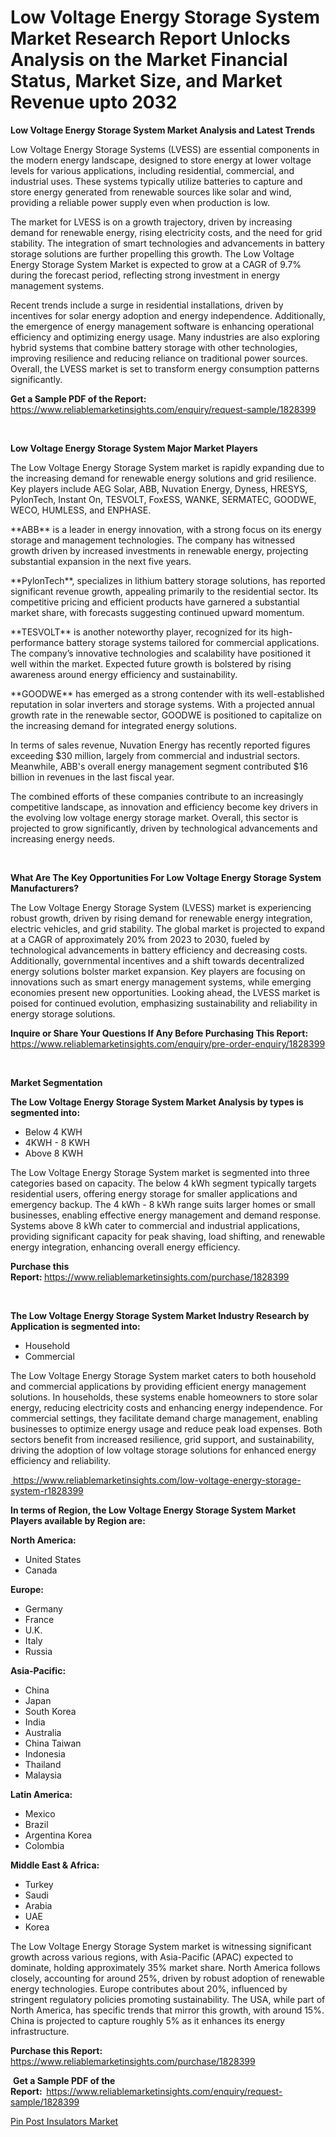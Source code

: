 <p><h1>Low Voltage Energy Storage System Market Research Report Unlocks Analysis on the Market Financial Status, Market Size, and Market Revenue upto 2032</h1></p><p><strong>Low Voltage Energy Storage System Market Analysis and Latest Trends</strong></p>
<p><p>Low Voltage Energy Storage Systems (LVESS) are essential components in the modern energy landscape, designed to store energy at lower voltage levels for various applications, including residential, commercial, and industrial uses. These systems typically utilize batteries to capture and store energy generated from renewable sources like solar and wind, providing a reliable power supply even when production is low.</p><p>The market for LVESS is on a growth trajectory, driven by increasing demand for renewable energy, rising electricity costs, and the need for grid stability. The integration of smart technologies and advancements in battery storage solutions are further propelling this growth. The Low Voltage Energy Storage System Market is expected to grow at a CAGR of 9.7% during the forecast period, reflecting strong investment in energy management systems.</p><p>Recent trends include a surge in residential installations, driven by incentives for solar energy adoption and energy independence. Additionally, the emergence of energy management software is enhancing operational efficiency and optimizing energy usage. Many industries are also exploring hybrid systems that combine battery storage with other technologies, improving resilience and reducing reliance on traditional power sources. Overall, the LVESS market is set to transform energy consumption patterns significantly.</p></p>
<p><strong>Get a Sample PDF of the Report:&nbsp;</strong> <a href="https://www.reliablemarketinsights.com/enquiry/request-sample/1828399?utm_campaign=2248&utm_medium=2&utm_source=Github&utm_content=ia&utm_term=13022025&utm_id=low-voltage-energy-storage-system">https://www.reliablemarketinsights.com/enquiry/request-sample/1828399</a></p>
<p>&nbsp;</p>
<p><strong>Low Voltage Energy Storage System Major Market Players</strong></p>
<p><p>The Low Voltage Energy Storage System market is rapidly expanding due to the increasing demand for renewable energy solutions and grid resilience. Key players include AEG Solar, ABB, Nuvation Energy, Dyness, HRESYS, PylonTech, Instant On, TESVOLT, FoxESS, WANKE, SERMATEC, GOODWE, WECO, HUMLESS, and ENPHASE.</p><p>**ABB** is a leader in energy innovation, with a strong focus on its energy storage and management technologies. The company has witnessed growth driven by increased investments in renewable energy, projecting substantial expansion in the next five years.</p><p>**PylonTech**, specializes in lithium battery storage solutions, has reported significant revenue growth, appealing primarily to the residential sector. Its competitive pricing and efficient products have garnered a substantial market share, with forecasts suggesting continued upward momentum.</p><p>**TESVOLT** is another noteworthy player, recognized for its high-performance battery storage systems tailored for commercial applications. The company’s innovative technologies and scalability have positioned it well within the market. Expected future growth is bolstered by rising awareness around energy efficiency and sustainability.</p><p>**GOODWE** has emerged as a strong contender with its well-established reputation in solar inverters and storage systems. With a projected annual growth rate in the renewable sector, GOODWE is positioned to capitalize on the increasing demand for integrated energy solutions.</p><p>In terms of sales revenue, Nuvation Energy has recently reported figures exceeding $30 million, largely from commercial and industrial sectors. Meanwhile, ABB's overall energy management segment contributed $16 billion in revenues in the last fiscal year.</p><p>The combined efforts of these companies contribute to an increasingly competitive landscape, as innovation and efficiency become key drivers in the evolving low voltage energy storage market. Overall, this sector is projected to grow significantly, driven by technological advancements and increasing energy needs.</p></p>
<p>&nbsp;</p>
<p><strong>What Are The Key Opportunities For Low Voltage Energy Storage System Manufacturers?</strong></p>
<p><p>The Low Voltage Energy Storage System (LVESS) market is experiencing robust growth, driven by rising demand for renewable energy integration, electric vehicles, and grid stability. The global market is projected to expand at a CAGR of approximately 20% from 2023 to 2030, fueled by technological advancements in battery efficiency and decreasing costs. Additionally, governmental incentives and a shift towards decentralized energy solutions bolster market expansion. Key players are focusing on innovations such as smart energy management systems, while emerging economies present new opportunities. Looking ahead, the LVESS market is poised for continued evolution, emphasizing sustainability and reliability in energy storage solutions.</p></p>
<p><strong>Inquire or Share Your Questions If Any Before Purchasing This Report:</strong> <a href="https://www.reliablemarketinsights.com/enquiry/pre-order-enquiry/1828399?utm_campaign=2248&utm_medium=2&utm_source=Github&utm_content=ia&utm_term=13022025&utm_id=low-voltage-energy-storage-system">https://www.reliablemarketinsights.com/enquiry/pre-order-enquiry/1828399</a></p>
<p>&nbsp;</p>
<p><strong>Market Segmentation</strong></p>
<p><strong>The Low Voltage Energy Storage System Market Analysis by types is segmented into:</strong></p>
<p><ul><li>Below 4 KWH</li><li>4KWH - 8 KWH</li><li>Above 8 KWH</li></ul></p>
<p><p>The Low Voltage Energy Storage System market is segmented into three categories based on capacity. The below 4 kWh segment typically targets residential users, offering energy storage for smaller applications and emergency backup. The 4 kWh - 8 kWh range suits larger homes or small businesses, enabling effective energy management and demand response. Systems above 8 kWh cater to commercial and industrial applications, providing significant capacity for peak shaving, load shifting, and renewable energy integration, enhancing overall energy efficiency.</p></p>
<p><strong>Purchase this Report:&nbsp;</strong><a href="https://www.reliablemarketinsights.com/purchase/1828399?utm_campaign=2248&utm_medium=2&utm_source=Github&utm_content=ia&utm_term=13022025&utm_id=low-voltage-energy-storage-system">https://www.reliablemarketinsights.com/purchase/1828399</a></p>
<p>&nbsp;</p>
<p><strong>The Low Voltage Energy Storage System Market Industry Research by Application is segmented into:</strong></p>
<p><ul><li>Household</li><li>Commercial</li></ul></p>
<p><p>The Low Voltage Energy Storage System market caters to both household and commercial applications by providing efficient energy management solutions. In households, these systems enable homeowners to store solar energy, reducing electricity costs and enhancing energy independence. For commercial settings, they facilitate demand charge management, enabling businesses to optimize energy usage and reduce peak load expenses. Both sectors benefit from increased resilience, grid support, and sustainability, driving the adoption of low voltage storage solutions for enhanced energy efficiency and reliability.</p></p>
<p><a href="https://www.reliablemarketinsights.com/low-voltage-energy-storage-system-r1828399?utm_campaign=2248&utm_medium=2&utm_source=Github&utm_content=ia&utm_term=13022025&utm_id=low-voltage-energy-storage-system">&nbsp;https://www.reliablemarketinsights.com/low-voltage-energy-storage-system-r1828399</a></p>
<p><strong>In terms of Region, the Low Voltage Energy Storage System Market Players available by Region are:</strong></p>
<p>
    <p> <strong> North America: </strong>
        <ul>
            <li>United States</li>
            <li>Canada</li>
        </ul>
        </p> 
    <p> <strong> Europe: </strong>
        <ul>
            <li>Germany</li>
            <li>France</li>
            <li>U.K.</li>
            <li>Italy</li>
            <li>Russia</li>
        </ul>
        </p> 
    <p> <strong> Asia-Pacific: </strong>
        <ul>
            <li>China</li>
            <li>Japan</li>
            <li>South Korea</li>
            <li>India</li>
            <li>Australia</li>
            <li>China Taiwan</li>
            <li>Indonesia</li>
            <li>Thailand</li>
            <li>Malaysia</li>
        </ul>
        </p> 
    <p> <strong> Latin America: </strong>
        <ul>
            <li>Mexico</li>
            <li>Brazil</li>
            <li>Argentina Korea</li>
            <li>Colombia</li>
        </ul>
        </p> 
    <p> <strong> Middle East & Africa: </strong>
        <ul>
            <li>Turkey</li>
            <li>Saudi</li>
            <li>Arabia</li>
            <li>UAE</li>
            <li>Korea</li>
        </ul>
    </p>
    </p>
<p><p>The Low Voltage Energy Storage System market is witnessing significant growth across various regions, with Asia-Pacific (APAC) expected to dominate, holding approximately 35% market share. North America follows closely, accounting for around 25%, driven by robust adoption of renewable energy technologies. Europe contributes about 20%, influenced by stringent regulatory policies promoting sustainability. The USA, while part of North America, has specific trends that mirror this growth, with around 15%. China is projected to capture roughly 5% as it enhances its energy infrastructure.</p></p>
<p><strong>Purchase this Report: </strong><a href="https://www.reliablemarketinsights.com/purchase/1828399?utm_campaign=2248&utm_medium=2&utm_source=Github&utm_content=ia&utm_term=13022025&utm_id=low-voltage-energy-storage-system">https://www.reliablemarketinsights.com/purchase/1828399</a></p>
<p>&nbsp;<strong>Get a Sample PDF of the Report:&nbsp;&nbsp;</strong><a href="https://www.reliablemarketinsights.com/enquiry/request-sample/1828399?utm_campaign=2248&utm_medium=2&utm_source=Github&utm_content=ia&utm_term=13022025&utm_id=low-voltage-energy-storage-system">https://www.reliablemarketinsights.com/enquiry/request-sample/1828399</a></p>
<p><strong></strong></p>
<p><p><a href="https://github.com/hammelximalschid/Market-Research-Report-List-1/blob/main/pin-post-insulators-market.md?utm_campaign=2248&utm_medium=2&utm_source=Github&utm_content=ia&utm_term=13022025&utm_id=low-voltage-energy-storage-system">Pin Post Insulators Market</a></p></p>